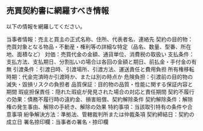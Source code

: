## 売買契約書に網羅すべき情報

以下の情報を網羅してください。

当事者情報：売主と買主の正式名称、住所、代表者名、連絡先
契約の目的物：売買対象となる物品・不動産・権利等の詳細な特定（品名、数量、型番、所在地、面積など）
対価：売買代金の金額、通貨単位、消費税の取扱い
支払条件：支払方法、支払期日、分割払いの場合は各回の金額と期日、前払金・手付金の有無
引渡条件：引渡日時、引渡場所、引渡方法、運送責任と費用負担
所有権移転時期：代金完済時か引渡時か、または別の時点か
危険負担：引渡前の目的物の滅失・毀損リスクの負担者
品質保証：目的物の品質・性能に関する保証内容と期間
瑕疵担保責任：隠れた瑕疵が発見された場合の対応と責任期間
契約不履行の効果：債務不履行時の違約金、損害賠償、契約解除条件
契約解除条件：解除権の発生事由、解除の手続き、解除の効果
特約事項：当該取引特有の条件や合意事項
紛争解決方法：準拠法、管轄裁判所または仲裁条項
契約締結日：契約の成立日
署名捺印欄：当事者の署名・捺印欄